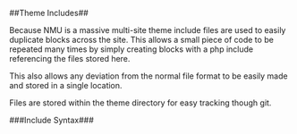 ##Theme Includes##

Because NMU is a massive multi-site theme include files are used to easily duplicate blocks across the site.  This allows a small piece of code to be repeated many times by simply creating blocks with a php include referencing the files stored here.

This also allows any deviation from the normal file format to be easily made and stored in a single location.

Files are stored within the theme directory for easy tracking though git.

###Include Syntax###
	<?php
	require_once "/htdocs/Drupal/sites/all/themes/zen_nmu/theme-includes/footer-main.php";
	?>
